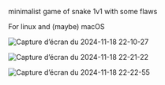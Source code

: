 minimalist game of snake 1v1 with some flaws

For linux and (maybe) macOS

![Capture d’écran du 2024-11-18 22-10-27](https://github.com/user-attachments/assets/75ee41f5-ca7b-453e-91cd-467287f3b6fe)

![Capture d’écran du 2024-11-18 22-21-22](https://github.com/user-attachments/assets/67ba4178-17ce-4a37-9223-5bb1a3ef108d)

![Capture d’écran du 2024-11-18 22-22-55](https://github.com/user-attachments/assets/62c89f01-1451-4c44-b044-dfb54abd2c26)


